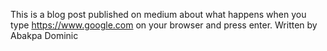 This is a blog post published on medium about what happens when you type https://www.google.com on your browser and press enter. Written by Abakpa Dominic

